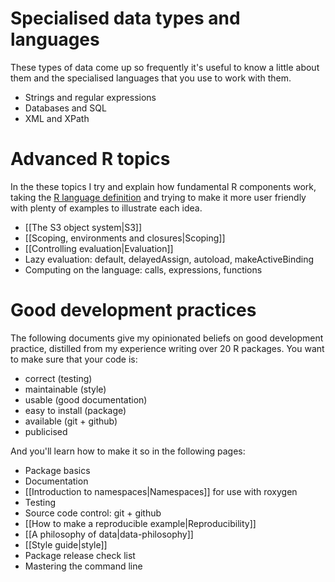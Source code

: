 # Specialised data types and languages

These types of data come up so frequently it's useful to know a little about them and the specialised languages that you use to work with them.

  * Strings and regular expressions
  * Databases and SQL
  * XML and XPath

# Advanced R topics

In the these topics I try and explain how fundamental R components work, taking the [R language definition][lang-def] and trying to make it more user friendly with plenty of examples to illustrate each idea.

  * [[The S3 object system|S3]]
  * [[Scoping, environments and closures|Scoping]]
  * [[Controlling evaluation|Evaluation]]
  * Lazy evaluation: default, delayedAssign, autoload, makeActiveBinding
  * Computing on the language: calls, expressions, functions

# Good development practices

The following documents give my opinionated beliefs on good development practice, distilled from my experience writing over 20 R packages.  You want to make sure that your code is:

  * correct (testing)
  * maintainable (style)
  * usable (good documentation)
  * easy to install (package)
  * available (git + github)
  * publicised

And you'll learn how to make it so in the following pages:

  * Package basics
  * Documentation
  * [[Introduction to namespaces|Namespaces]] for use with roxygen
  * Testing
  * Source code control: git + github
  * [[How to make a reproducible example|Reproducibility]]
  * [[A philosophy of data|data-philosophy]]
  * [[Style guide|style]]
  * Package release check list
  * Mastering the command line

  [lang-def]:http://cran.r-project.org/doc/manuals/R-lang.html
  